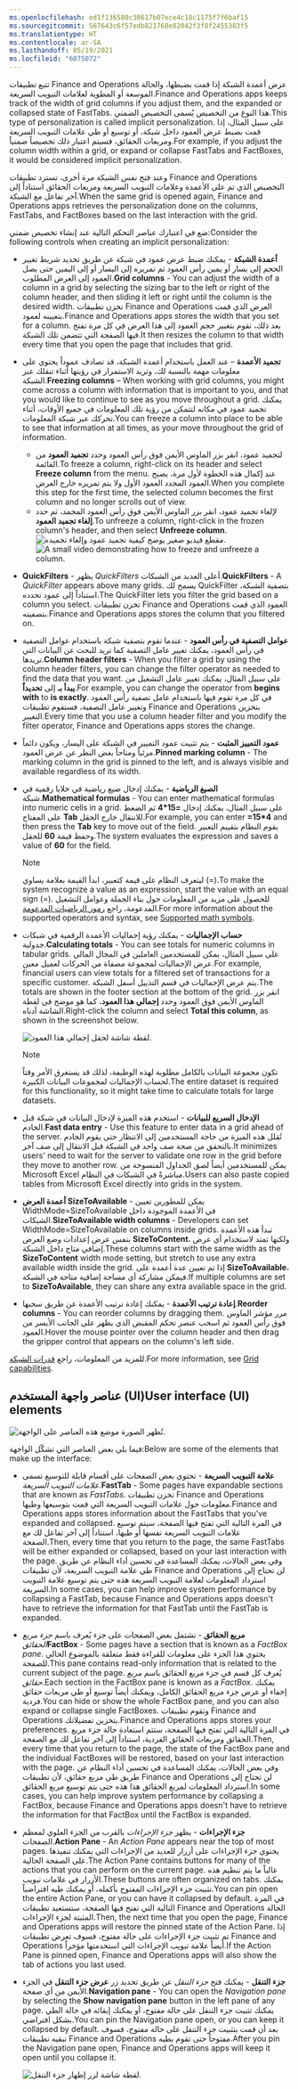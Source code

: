 ```yaml
---
ms.openlocfilehash: ed1f136580c30617b07ece4c18c1175f7f6baf15
ms.sourcegitcommit: 567643c6f57edb821768e02042f3f8f2455383f5
ms.translationtype: HT
ms.contentlocale: ar-SA
ms.lasthandoff: 05/19/2021
ms.locfileid: "6075072"
---
```

<span data-ttu-id="e0cbf-101">تتبع تطبيقات Finance and Operations عرض أعمدة الشبكة إذا قمت بضبطها، والحالة الموسعة أو المطوية لعلامات التبويب السريعة.</span><span class="sxs-lookup"><span data-stu-id="e0cbf-101">Finance and Operations apps keeps track of the width of grid columns if you adjust them, and the expanded or collapsed state of FastTabs.</span></span> <span data-ttu-id="e0cbf-102">هذا النوع من التخصيص يُسمى التخصيص الضمني.</span><span class="sxs-lookup"><span data-stu-id="e0cbf-102">This type of personalization is called implicit personalization.</span></span>
<span data-ttu-id="e0cbf-103">على سبيل المثال، إذا قمت بضبط عرض العمود داخل شبكة، أو توسيع أو طي علامات التبويب السريعة ومربعات الحقائق، فسيتم اعتبار ذلك تخصيصاً ضمنياً.</span><span class="sxs-lookup"><span data-stu-id="e0cbf-103">For example, if you adjust the column width within a grid, or expand or collapse FastTabs and FactBoxes, it would be considered implicit personalization.</span></span>

<span data-ttu-id="e0cbf-104">وعند فتح نفس الشبكة مرة أخرى، تسترد تطبيقات Finance and Operations التخصيص الذي تم على الأعمدة وعلامات التبويب السريعة ومربعات الحقائق استناداً إلى آخر تفاعل مع الشبكة.</span><span class="sxs-lookup"><span data-stu-id="e0cbf-104">When the same grid is opened again, Finance and Operations apps retrieves the personalization done on the columns, FastTabs, and FactBoxes based on the last interaction with the grid.</span></span>

<span data-ttu-id="e0cbf-105">ضع في اعتبارك عناصر التحكم التالية عند إنشاء تخصيص ضمني:</span><span class="sxs-lookup"><span data-stu-id="e0cbf-105">Consider the following controls when creating an implicit personalization:</span></span>

- <span data-ttu-id="e0cbf-106">**أعمدة الشبكة** - يمكنك ضبط عرض عمود في شبكة عن طريق تحديد شريط تغيير الحجم إلى يسار أو يمين رأس العمود ثم تمريره إلى اليسار أو إلى اليمين حتى يصل العمود إلى العرض المطلوب.</span><span class="sxs-lookup"><span data-stu-id="e0cbf-106">**Grid columns** - You can adjust the width of a column in a grid by selecting the sizing bar to the left or right of the column header, and then sliding it left or right until the column is the desired width.</span></span> <span data-ttu-id="e0cbf-107">تخزن تطبيقات Finance and Operations العرض الذي قمت بتعيينه لعمود.</span><span class="sxs-lookup"><span data-stu-id="e0cbf-107">Finance and Operations apps stores the width that you set for a column.</span></span> <span data-ttu-id="e0cbf-108">بعد ذلك، تقوم بتغيير حجم العمود إلى هذا العرض في كل مرة تفتح فيها الصفحة التي تتضمن تلك الشبكة.</span><span class="sxs-lookup"><span data-stu-id="e0cbf-108">It then resizes the column to that width every time that you open the page that includes that grid.</span></span> 
- <span data-ttu-id="e0cbf-109">**تجميد الأعمدة** – عند العمل باستخدام أعمدة الشبكة، قد تصادف عموداً يحتوي على معلومات مهمة بالنسبة لك، وتريد الاستمرار في رؤيتها أثناء تنقلك عبر الشبكة.</span><span class="sxs-lookup"><span data-stu-id="e0cbf-109">**Freezing columns** – When working with grid columns, you might come across a column with information that is important to you, and that you would like to continue to see as you move throughout a grid.</span></span> <span data-ttu-id="e0cbf-110">يمكنك تجميد عمود في مكانه لتتمكن من رؤية تلك المعلومات في جميع الأوقات، أثناء تحركك عبر شبكة المعلومات.</span><span class="sxs-lookup"><span data-stu-id="e0cbf-110">You can freeze a column into place to be able to see that information at all times, as your move throughout the grid of information.</span></span>
    - <span data-ttu-id="e0cbf-111">لتجميد عمود، انقر بزر الماوس الأيمن فوق رأس العمود وحدد **تجميد العمود** من القائمة.</span><span class="sxs-lookup"><span data-stu-id="e0cbf-111">To freeze a column, right-click on its header and select **Freeze column** from the menu.</span></span> <span data-ttu-id="e0cbf-112">عند إكمال هذه الخطوة لأول مرة، يصبح العمود المحدد العمود الأول ولا يتم تمريره خارج العرض.</span><span class="sxs-lookup"><span data-stu-id="e0cbf-112">When you complete this step for the first time, the selected column becomes the first column and no longer scrolls out of view.</span></span>
    - <span data-ttu-id="e0cbf-113">لإلغاء تجميد عمود، انقر بزر الماوس الأيمن فوق رأس العمود المجمد، ثم حدد **إلغاء تجميد العمود**.</span><span class="sxs-lookup"><span data-stu-id="e0cbf-113">To unfreeze a column, right-click in the frozen column's header, and then select **Unfreeze column**.</span></span>
    <span data-ttu-id="e0cbf-114">![مقطع فيديو صغير يوضح كيفية تجميد عمود وإلغاء تجميده.](../media/freeze-column.gif)</span><span class="sxs-lookup"><span data-stu-id="e0cbf-114">![A small video demonstrating how to freeze and unfreeze a column.](../media/freeze-column.gif)</span></span>


- <span data-ttu-id="e0cbf-115">**QuickFilters** - يظهر *QuickFilters* أعلى العديد من الشبكات.</span><span class="sxs-lookup"><span data-stu-id="e0cbf-115">**QuickFilters** - A *QuickFilter* appears above many grids.</span></span> <span data-ttu-id="e0cbf-116">يسمح لك QuickFilter بتصفية الشبكة، استناداً إلى عمود تحدده.</span><span class="sxs-lookup"><span data-stu-id="e0cbf-116">The QuickFilter lets you filter the grid based on a column you select.</span></span> <span data-ttu-id="e0cbf-117">تخزن تطبيقات Finance and Operations العمود الذي قمت بتصفيته.</span><span class="sxs-lookup"><span data-stu-id="e0cbf-117">Finance and Operations apps stores the column that you filtered on.</span></span>  
- <span data-ttu-id="e0cbf-118">**عوامل التصفية في رأس العمود** - عندما تقوم بتصفية شبكة باستخدام عوامل التصفية في رأس العمود، يمكنك تغيير عامل التصفية كما تريد للبحث عن البيانات التي تريدها.</span><span class="sxs-lookup"><span data-stu-id="e0cbf-118">**Column header filters** - When you filter a grid by using the column header filters, you can change the filter operator as needed to find the data that you want.</span></span> <span data-ttu-id="e0cbf-119">على سبيل المثال، يمكنك تغيير عامل التشغيل من **يبدأ بـ** إلى **تحديداً**.</span><span class="sxs-lookup"><span data-stu-id="e0cbf-119">For example, you can change the operator from **begins with** to **is exactly**.</span></span> <span data-ttu-id="e0cbf-120">في كل مرة تقوم فيها باستخدام عامل تصفية رأس العمود وتغيير عامل التصفية، فستقوم تطبيقات Finance and Operations بتخزين التغيير.</span><span class="sxs-lookup"><span data-stu-id="e0cbf-120">Every time that you use a column header filter and you modify the filter operator, Finance and Operations apps stores the change.</span></span> 
- <span data-ttu-id="e0cbf-121">**عمود التمييز المثبت** - يتم تثبيت عمود التمييز في الشبكة على اليسار، ويكون دائماً مرئياً ومتاحاً بغض النظر عن عرض العمود.</span><span class="sxs-lookup"><span data-stu-id="e0cbf-121">**Pinned marking column** - The marking column in the grid is pinned to the left, and is always visible and available regardless of its width.</span></span>
- <span data-ttu-id="e0cbf-122">**الصيغ الرياضية** - يمكنك إدخال صيغ رياضية في خلايا رقمية في شبكة.</span><span class="sxs-lookup"><span data-stu-id="e0cbf-122">**Mathematical formulas** - You can enter mathematical formulas into numeric cells in a grid.</span></span> <span data-ttu-id="e0cbf-123">على سبيل المثال، يمكنك إدخال **=15\*4** ثم الضغط على المفتاح **Tab** للانتقال خارج الحقل.</span><span class="sxs-lookup"><span data-stu-id="e0cbf-123">For example, you can enter **=15\*4** and then press the **Tab** key to move out of the field.</span></span> <span data-ttu-id="e0cbf-124">يقوم النظام بتقييم التعبير وحفظ قيمة **60** للحقل.</span><span class="sxs-lookup"><span data-stu-id="e0cbf-124">The system evaluates the expression and saves a value of **60** for the field.</span></span>

    > [!NOTE]
    > <span data-ttu-id="e0cbf-125">ليتعرف النظام على قيمة كتعبير، ابدأ القيمة بعلامة يساوي (=).</span><span class="sxs-lookup"><span data-stu-id="e0cbf-125">To make the system recognize a value as an expression, start the value with an equal sign (=).</span></span> <span data-ttu-id="e0cbf-126">للحصول على مزيد من المعلومات حول بناء الجملة وعوامل التشغيل المدعومة، راجع [رموز الرياضيات المدعومة](http://bugwheels94.github.io/math-expression-evaluator/#supported-maths-symbols/?azure-portal=true).</span><span class="sxs-lookup"><span data-stu-id="e0cbf-126">For more information about the supported operators and syntax, see [Supported math symbols](http://bugwheels94.github.io/math-expression-evaluator/#supported-maths-symbols/?azure-portal=true).</span></span>
- <span data-ttu-id="e0cbf-127">**حساب الإجماليات** - يمكنك رؤية إجماليات الأعمدة الرقمية في شبكات جدولية.</span><span class="sxs-lookup"><span data-stu-id="e0cbf-127">**Calculating totals** - You can see totals for numeric columns in tabular grids.</span></span> <span data-ttu-id="e0cbf-128">على سبيل المثال، يمكن للمستخدمين العاملين في المجال المالي عرض الإجماليات لمجموعة مصفاة من الحركات لعميل معين.</span><span class="sxs-lookup"><span data-stu-id="e0cbf-128">For example, financial users can view totals for a filtered set of transactions for a specific customer.</span></span> <span data-ttu-id="e0cbf-129">يتم عرض الإجماليات في قسم التذييل أسفل الشبكة.</span><span class="sxs-lookup"><span data-stu-id="e0cbf-129">The totals are shown in the footer section at the bottom of the grid.</span></span> <span data-ttu-id="e0cbf-130">انقر بزر الماوس الأيمن فوق العمود وحدد **إجمالي هذا العمود**، كما هو موضح في لقطة الشاشة أدناه.</span><span class="sxs-lookup"><span data-stu-id="e0cbf-130">Right-click the column and select **Total this column**, as shown in the screenshot below.</span></span>

    ![لقطة شاشة لحقل إجمالي هذا العمود.](../media/total-this-column-ss.png)

    > [!NOTE]
    > <span data-ttu-id="e0cbf-132">تكون مجموعة البيانات بالكامل مطلوبة لهذه الوظيفة، لذلك قد يستغرق الأمر وقتاً لحساب الإجماليات لمجموعات البيانات الكبيرة.</span><span class="sxs-lookup"><span data-stu-id="e0cbf-132">The entire dataset is required for this functionality, so it might take time to calculate totals for large datasets.</span></span>

- <span data-ttu-id="e0cbf-133">**الإدخال السريع للبيانات** - استخدم هذه الميزة لإدخال البيانات في شبكة قبل الخادم.</span><span class="sxs-lookup"><span data-stu-id="e0cbf-133">**Fast data entry** - Use this feature to enter data in a grid ahead of the server.</span></span> <span data-ttu-id="e0cbf-134">تُقلل هذه الميزة من حاجة المستخدمين إلى الانتظار حتى يقوم الخادم بالتحقق من صحة صف واحد في الشبكة قبل الانتقال إلى صف آخر.</span><span class="sxs-lookup"><span data-stu-id="e0cbf-134">It minimizes users' need to wait for the server to validate one row in the grid before they move to another row.</span></span> <span data-ttu-id="e0cbf-135">يمكن للمستخدمين أيضاً لصق الجداول المنسوخة من Microsoft Excel مباشرةً في الشبكات في النظام.</span><span class="sxs-lookup"><span data-stu-id="e0cbf-135">Users can also paste copied tables from Microsoft Excel directly into grids in the system.</span></span>
- <span data-ttu-id="e0cbf-136">**أعمدة العرض SizeToAvailable** - يمكن للمطورين تعيين WidthMode=SizeToAvailable في الأعمدة الموجودة داخل الشبكات.</span><span class="sxs-lookup"><span data-stu-id="e0cbf-136">**SizeToAvailable width columns** - Developers can set WidthMode=SizeToAvailable on columns inside grids.</span></span> <span data-ttu-id="e0cbf-137">تبدأ هذه الأعمدة بنفس عرض إعدادات وضع العرض **SizeToContent**، ولكنها تمتد لاستخدام أي عرض إضافي متاح داخل الشبكة.</span><span class="sxs-lookup"><span data-stu-id="e0cbf-137">These columns start with the same width as the **SizeToContent** width mode setting, but stretch to use any extra available width inside the grid.</span></span> <span data-ttu-id="e0cbf-138">إذا تم تعيين عدة أعمدة على **SizeToAvailable**، فيمكن مشاركة أي مساحة إضافية متاحة في الشبكة.</span><span class="sxs-lookup"><span data-stu-id="e0cbf-138">If multiple columns are set to **SizeToAvailable**, they can share any extra available space in the grid.</span></span>
- <span data-ttu-id="e0cbf-139">**‏‏إعادة ترتيب الأعمدة** - يمكنك إعادة ترتيب الأعمدة عن طريق سحبها.</span><span class="sxs-lookup"><span data-stu-id="e0cbf-139">**Reorder columns** - You can reorder columns by dragging them.</span></span> <span data-ttu-id="e0cbf-140">مرر مؤشر الماوس فوق رأس العمود ثم اسحب عنصر تحكم المقبض الذي يظهر على الجانب الأيسر من العمود.</span><span class="sxs-lookup"><span data-stu-id="e0cbf-140">Hover the mouse pointer over the column header and then drag the gripper control that appears on the column's left side.</span></span>

<span data-ttu-id="e0cbf-141">للمزيد من المعلومات، راجع [قدرات الشبكة](https://docs.microsoft.com/dynamics365/fin-ops-core/fin-ops/get-started/grid-capabilities/?azure-portal=true).</span><span class="sxs-lookup"><span data-stu-id="e0cbf-141">For more information, see [Grid capabilities](https://docs.microsoft.com/dynamics365/fin-ops-core/fin-ops/get-started/grid-capabilities/?azure-portal=true).</span></span>

## <a name="user-interface-ui-elements"></a><span data-ttu-id="e0cbf-142">عناصر واجهة المستخدم (UI)</span><span class="sxs-lookup"><span data-stu-id="e0cbf-142">User interface (UI) elements</span></span>

![تُظهر الصورة موضع هذه العناصر على الواجهة.](../media/user-interface-01.png)

<span data-ttu-id="e0cbf-144">فيما يلي بعض العناصر التي تشكّل الواجهة:</span><span class="sxs-lookup"><span data-stu-id="e0cbf-144">Below are some of the elements that make up the interface:</span></span>

- <span data-ttu-id="e0cbf-145">**علامة التبويب السريعة** - تحتوي بعض الصفحات على أقسام قابلة للتوسيع تسمى *علامات التبويب السريعة*.</span><span class="sxs-lookup"><span data-stu-id="e0cbf-145">**FastTab** - Some pages have expandable sections that are known as *FastTabs*.</span></span> <span data-ttu-id="e0cbf-146">تخزن تطبيقات Finance and Operations معلومات حول علامات التبويب السريعة التي قمت بتوسيعها وطيها.</span><span class="sxs-lookup"><span data-stu-id="e0cbf-146">Finance and Operations apps stores information about the FastTabs that you've expanded and collapsed.</span></span> <span data-ttu-id="e0cbf-147">في المرة التالية التي تفتح فيها الصفحة، سيتم توسيع علامات التبويب السريعة نفسها أو طيها، استناداً إلى آخر تفاعل لك مع الصفحة.</span><span class="sxs-lookup"><span data-stu-id="e0cbf-147">Then, every time that you return to the page, the same FastTabs will be either expanded or collapsed, based on your last interaction with the page.</span></span> <span data-ttu-id="e0cbf-148">وفي بعض الحالات، يمكنك المساعدة في تحسين أداء النظام عن طريق طي علامة التبويب السريعة، لأن تطبيقات Finance and Operations لن تحتاج إلى استرداد المعلومات لعلامة التبويب السريعة هذه حتى يتم توسيع علامة التبويب السريعة.</span><span class="sxs-lookup"><span data-stu-id="e0cbf-148">In some cases, you can help improve system performance by collapsing a FastTab, because Finance and Operations apps doesn't have to retrieve the information for that FastTab until the FastTab is expanded.</span></span>
- <span data-ttu-id="e0cbf-149">**مربع الحقائق** - تشتمل بعض الصفحات على جزء يُعرف باسم *جزء مربع الحقائق*</span><span class="sxs-lookup"><span data-stu-id="e0cbf-149">**FactBox** - Some pages have a section that is known as a *FactBox pane*.</span></span> <span data-ttu-id="e0cbf-150">يحتوي هذا الجزء على معلومات للقراءة فقط متعلقة بالموضوع الحالي للصفحة.</span><span class="sxs-lookup"><span data-stu-id="e0cbf-150">This pane contains read-only information that is related to the current subject of the page.</span></span> <span data-ttu-id="e0cbf-151">يُعرف كل قسم في جزء مربع الحقائق باسم *مربع حقائق*.</span><span class="sxs-lookup"><span data-stu-id="e0cbf-151">Each section in the FactBox pane is known as a *FactBox*.</span></span> <span data-ttu-id="e0cbf-152">يمكنك إخفاء أو عرض جزء مربع الحقائق الكامل، ويمكنك أيضاً توسيع أو طي مربعات حقائق فردية.</span><span class="sxs-lookup"><span data-stu-id="e0cbf-152">You can hide or show the whole FactBox pane, and you can also expand or collapse single FactBoxes.</span></span> <span data-ttu-id="e0cbf-153">وتقوم تطبيقات Finance and Operations بتخزين تفضيلاتك.</span><span class="sxs-lookup"><span data-stu-id="e0cbf-153">Finance and Operations apps stores your preferences.</span></span> <span data-ttu-id="e0cbf-154">في المرة التالية التي تفتح فيها الصفحة، ستتم استعادة حالة جزء مربع الحقائق ومربعات الحقائق الفردية، استناداً إلى آخر تفاعل لك مع الصفحة.</span><span class="sxs-lookup"><span data-stu-id="e0cbf-154">Then, every time that you return to the page, the state of the FactBox pane and the individual FactBoxes will be restored, based on your last interaction with the page.</span></span> <span data-ttu-id="e0cbf-155">وفي بعض الحالات، يمكنك المساعدة في تحسين أداء النظام عن طريق طي مربع حقائق، لأن تطبيقات Finance and Operations لن تحتاج إلى استرداد المعلومات لمربع الحقائق هذا هذه حتى يتم توسيع مربع الحقائق.</span><span class="sxs-lookup"><span data-stu-id="e0cbf-155">In some cases, you can help improve system performance by collapsing a FactBox, because Finance and Operations apps doesn't have to retrieve the information for that FactBox until the FactBox is expanded.</span></span>
- <span data-ttu-id="e0cbf-156">**جزء الإجراءات** - يظهر *جزء الإجراءات* بالقرب من الجزء العلوي لمعظم الصفحات.</span><span class="sxs-lookup"><span data-stu-id="e0cbf-156">**Action Pane** - An *Action Pane* appears near the top of most pages.</span></span> <span data-ttu-id="e0cbf-157">يحتوي جزء الإجراءات على أزرار للعديد من الإجراءات التي يمكنك تنفيذها على الصفحة الحالية.</span><span class="sxs-lookup"><span data-stu-id="e0cbf-157">The Action Pane contains buttons for many of the actions that you can perform on the current page.</span></span> <span data-ttu-id="e0cbf-158">غالباً ما يتم تنظيم هذه الأزرار في علامات تبويب.</span><span class="sxs-lookup"><span data-stu-id="e0cbf-158">These buttons are often organized on tabs.</span></span> <span data-ttu-id="e0cbf-159">يمكنك تثبيت جزء الإجراءات المفتوح بأكمله، أو يمكنك طيه افتراضياً.</span><span class="sxs-lookup"><span data-stu-id="e0cbf-159">You can pin open the entire Action Pane, or you can have it collapsed by default.</span></span> <span data-ttu-id="e0cbf-160">في المرة التالية التي تفتح فيها الصفحة، ستستعيد تطبيقات Finance and Operations الحالة المثبتة لجزء الإجراءات.</span><span class="sxs-lookup"><span data-stu-id="e0cbf-160">Then, the next time that you open the page, Finance and Operations apps will restore the pinned state of the Action Pane.</span></span> <span data-ttu-id="e0cbf-161">إذا تم تثبيت جزء الإجراءات على حالة مفتوح، فسوف تعرض تطبيقات Finance and Operations أيضاً علامة تبويب الإجراءات التي استخدمتها مؤخراً.</span><span class="sxs-lookup"><span data-stu-id="e0cbf-161">If the Action Pane is pinned open, Finance and Operations apps will also show the tab of actions you last used.</span></span>
- <span data-ttu-id="e0cbf-162">**جزء التنقل** - يمكنك فتح *جزء التنقل* عن طريق تحديد زر **عرض جزء التنقل** في الجزء الأيمن من أي صفحة.</span><span class="sxs-lookup"><span data-stu-id="e0cbf-162">**Navigation pane** - You can open the *Navigation pane* by selecting the **Show navigation pane** button in the left pane of any page.</span></span> <span data-ttu-id="e0cbf-163">يمكنك تثبيت جزء التنقل على حالة مفتوح، أو يمكنك إبقائه في حالة الطي بشكل افتراضي.</span><span class="sxs-lookup"><span data-stu-id="e0cbf-163">You can pin the Navigation pane open, or you can keep it collapsed by default.</span></span> <span data-ttu-id="e0cbf-164">بعد أن قمت بتثبيت جزء التنقل على حالة مفتوح، فسوف تبقيه تطبيقات Finance and Operations مفتوحاً حتى تقوم بطيه.</span><span class="sxs-lookup"><span data-stu-id="e0cbf-164">After you pin the Navigation pane open, Finance and Operations apps will keep it open until you collapse it.</span></span>

    ![لقطة شاشة لزر إظهار جزء التنقل.](../media/navigation-pin.png)